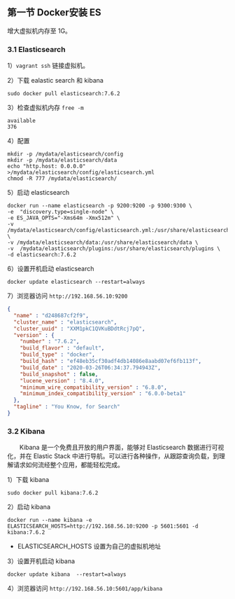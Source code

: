## 第一节 Docker安装 ES

增大虚拟机内存至 1G。

### 3.1 Elasticsearch


1）`vagrant ssh` 链接虚拟机。


2）下载 ealastic search 和 kibana

```shell
sudo docker pull elasticsearch:7.6.2
```

3）检查虚拟机内存 `free -m`

```shell
available
376
```

4）配置

```shell
mkdir -p /mydata/elasticsearch/config
mkdir -p /mydata/elasticsearch/data
echo "http.host: 0.0.0.0" >/mydata/elasticsearch/config/elasticsearch.yml
chmod -R 777 /mydata/elasticsearch/
```


5）启动 elasticsearch

```shell
docker run --name elasticsearch -p 9200:9200 -p 9300:9300 \
-e  "discovery.type=single-node" \
-e ES_JAVA_OPTS="-Xms64m -Xmx512m" \
-v /mydata/elasticsearch/config/elasticsearch.yml:/usr/share/elasticsearch/config/elasticsearch.yml \
-v /mydata/elasticsearch/data:/usr/share/elasticsearch/data \
-v  /mydata/elasticsearch/plugins:/usr/share/elasticsearch/plugins \
-d elasticsearch:7.6.2 
```


6）设置开机启动 elasticsearch

```shell
docker update elasticsearch --restart=always
```

7）浏览器访问 `http://192.168.56.10:9200`

```json
{
  "name" : "d248687cf2f9",
  "cluster_name" : "elasticsearch",
  "cluster_uuid" : "XXM1pkC1QVKuBDdtRcj7pQ",
  "version" : {
    "number" : "7.6.2",
    "build_flavor" : "default",
    "build_type" : "docker",
    "build_hash" : "ef48eb35cf30adf4db14086e8aabd07ef6fb113f",
    "build_date" : "2020-03-26T06:34:37.794943Z",
    "build_snapshot" : false,
    "lucene_version" : "8.4.0",
    "minimum_wire_compatibility_version" : "6.8.0",
    "minimum_index_compatibility_version" : "6.0.0-beta1"
  },
  "tagline" : "You Know, for Search"
}
```


### 3.2 Kibana

&emsp;&emsp;Kibana 是一个免费且开放的用户界面，能够对 Elasticsearch 数据进行可视化，并在 Elastic Stack 中进行导航。可以进行各种操作，从跟踪查询负载，到理解请求如何流经整个应用，都能轻松完成。

1）下载 kibana

```shell
sudo docker pull kibana:7.6.2
```


2）启动 kibana

```shell
docker run --name kibana -e ELASTICSEARCH_HOSTS=http://192.168.56.10:9200 -p 5601:5601 -d kibana:7.6.2
```

* ELASTICSEARCH_HOSTS 设置为自己的虚拟机地址

3）设置开机启动 kibana

```shell
docker update kibana  --restart=always
```

4）浏览器访问 `http://192.168.56.10:5601/app/kibana`



